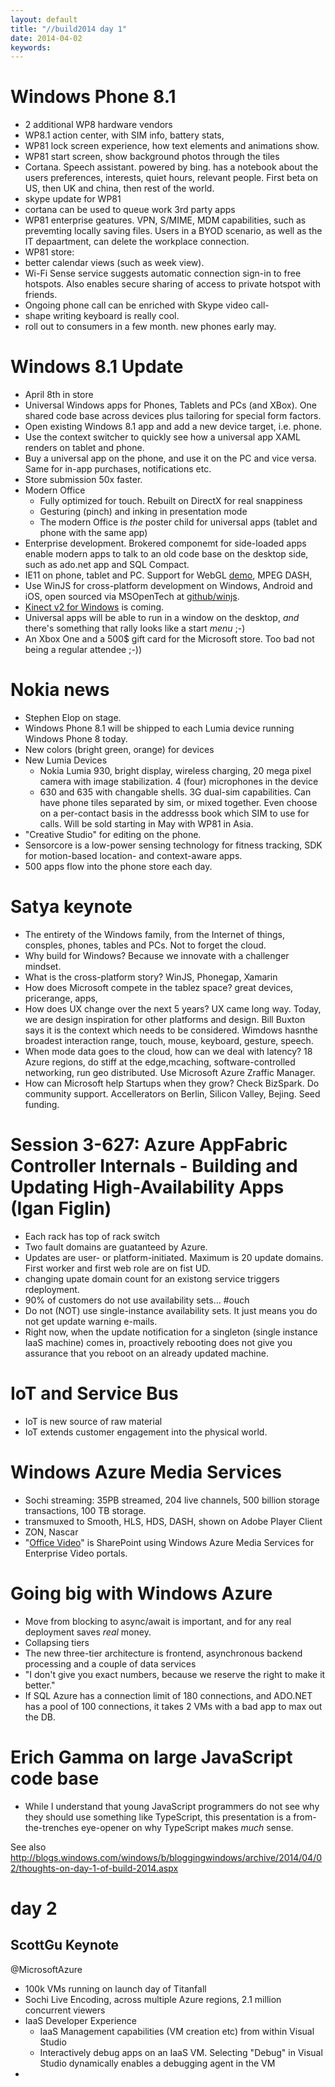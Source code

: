```yaml
---
layout: default
title: "//build2014 day 1"
date: 2014-04-02
keywords: 
---
```


# Windows Phone 8.1

- 2 additional WP8 hardware vendors
- WP8.1 action center, with SIM info, battery stats, 
- WP81 lock screen experience, how text elements and animations show.
- WP81 start screen, show background photos through the tiles
- Cortana. Speech assistant. powered by bing. has a notebook about the users preferences, interests, quiet hours, relevant people. First beta on US, then UK and china, then rest of the world.
- skype update for WP81
- cortana can be used to queue work 3rd party apps
- WP81 enterprise geatures. VPN, S/MIME, MDM capabilities, such as prevemting locally saving files. Users in a BYOD scenario, as well as the IT depaartment, can delete the workplace connection.
- WP81 store: 
- better calendar views (such as week view). 
- Wi-Fi Sense service suggests automatic connection sign-in to free hotspots. Also enables secure sharing of access to private hotspot with friends.
- Ongoing phone call can be enriched with Skype video call-
- shape writing keyboard is really cool. 
- roll out to consumers in a few month. new phones early may. 

# Windows 8.1 Update

- April 8th in store
- Universal Windows apps for Phones, Tablets and PCs (and XBox). One shared code base across devices plus tailoring for special form factors. 
- Open existing Windows 8.1 app and add a new device target, i.e. phone. 
- Use the context switcher to quickly see how a universal app XAML renders on tablet and phone.
- Buy a universal app on the phone, and use it on the PC and vice versa. Same for in-app purchases, notifications etc. 
- Store submission 50x faster. 
- Modern Office 
   - Fully optimized for touch. Rebuilt on DirectX for real snappiness
   - Gesturing (pinch) and inking in presentation mode
   - The modern Office is *the* poster child for universal apps (tablet and phone with the same app)
- Enterprise development. Brokered componemt for side-loaded apps enable modern apps to talk to an old code base on the desktop side, such as ado.net app and SQL Compact.
- IE11 on phone, tablet and PC. Support for WebGL [demo](http://www.fishgl.com/mobile), MPEG DASH, 
- Use WinJS for cross-platform development on Windows, Android and iOS, open sourced via MSOpenTech at [github/winjs](https://github.com/winjs/winjs). 
- [Kinect v2 for Windows](http://www.kinectforwindows.com/) is coming. 
- Universal apps will be able to run in a window on the desktop, *and* there's something that rally looks like a start *menu* ;-)
- An Xbox One and a 500$ gift card for the Microsoft store. Too bad not being a regular attendee ;-))

# Nokia news

- Stephen Elop on stage. 
- Windows Phone 8.1 will be shipped to each Lumia device running Windows Phone 8 today. 
- New colors (bright green, orange) for devices
- New Lumia Devices
   - Nokia Lumia 930, bright display, wireless charging, 20 mega pixel camera with image stabilization. 4 (four) microphones in the device
   - 630 and 635 with changable shells. 3G dual-sim capabilities. Can have phone tiles separated by sim, or mixed together. Even choose on a per-contact basis in the addresss book which SIM to use for calls. Will be sold starting in May with WP81 in Asia. 
- "Creative Studio" for editing on the phone. 
- Sensorcore is a low-power sensing technology for fitness tracking, SDK for motion-based location- and context-aware apps.
- 500 apps flow into the phone store each day.

# Satya keynote

- The entirety of the Windows family, from the Internet of things, consples, phones, tables and PCs. Not to forget the cloud.
- Why build for Windows? Because we innovate with a challenger mindset.
- What is the cross-platform story? WinJS, Phonegap, Xamarin
- How does Microsoft compete in the tablez space? great devices, pricerange, apps, 
- How does UX change over the next 5 years? UX came long way. Today, we are design inspiration for other platforms and design. Bill Buxton says it is the context which needs to be considered. Wimdows hasnthe broadest interaction range, touch, mouse, keyboard, gesture, speech. 
- When mode data goes to the cloud, how can we deal with latency? 18 Azure regions, do stiff at the edge,mcaching, software-controlled networking, run geo distributed. Use Microsoft Azure Zraffic Manager. 
- How can Microsoft help Startups when they grow? Check BizSpark. Do community support. Accellerators on Berlin, Silicon Valley, Bejing. Seed funding. 

# Session 3-627: Azure AppFabric Controller Internals - Building and Updating High-Availability Apps (Igan Figlin)

- Each rack has top of rack switch
- Two fault domains are guatanteed by Azure. 
- Updates are user- or platform-initiated. Maximum is 20 update domains. First worker and first web role are on fist UD. 
- changing upate domain count for an existong service triggers rdeployment. 
- 90% of customers do not use availability sets... #ouch
- Do not (NOT) use single-instance availability sets. It just means you do not get update warning e-mails. 
- Right now, when the update notification for a singleton (single instance IaaS machine) comes in, proactively rebooting does not give you assurance that you reboot on an already updated machine.

# IoT and Service Bus

- IoT is new source of raw material
- IoT extends customer engagement into the physical world. 

# Windows Azure Media Services

- Sochi streaming: 35PB streamed, 204 live channels, 500 billion storage transactions, 100 TB storage. 
- transmuxed to Smooth, HLS, HDS, DASH, shown on Adobe Player Client
- ZON, Nascar
- "[Office Video](https://channel9.msdn.com/Events/SharePoint-Conference/2014/SPC2014)" is SharePoint using Windows Azure Media Services for Enterprise Video portals. 

# Going big with Windows Azure

- Move from blocking to async/await is important, and for any real deployment saves *real* money.  
- Collapsing tiers
- The new three-tier architecture is frontend, asynchronous backend processing and a couple of data services
- "I don't give you exact numbers, because we reserve the right to make it better."
- If SQL Azure has a connection limit of 180 connections, and ADO.NET has a pool of 100 connections, it takes 2 VMs with a bad app to max out the DB.

# Erich Gamma on large JavaScript code base

- While I understand that young JavaScript programmers do not see why they should use something like TypeScript, this presentation is a from-the-trenches eye-opener on why TypeScript makes *much* sense.

See also http://blogs.windows.com/windows/b/bloggingwindows/archive/2014/04/02/thoughts-on-day-1-of-build-2014.aspx

# day 2

## ScottGu Keynote

@MicrosoftAzure

- 100k VMs running on launch day of Titanfall
- Sochi Live Encoding, across multiple Azure regions, 2.1 million concurrent viewers
- IaaS Developer Experience
  - IaaS Management capabilities (VM creation etc) from within Visual Studio
  - Interactively debug apps on an IaaS VM. Selecting "Debug" in Visual Studio dynamically enables a debugging agent in the VM
- 